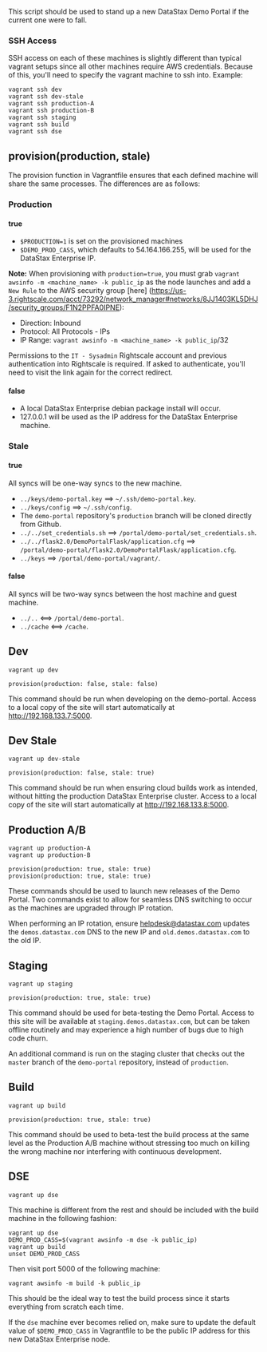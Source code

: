 This script should be used to stand up a new DataStax Demo Portal
if the current one were to fall.

### SSH Access

SSH access on each of these machines is slightly different than typical vagrant
setups since all other machines require AWS credentials. Because of this, you'll
need to specify the vagrant machine to ssh into. Example:

    vagrant ssh dev
    vagrant ssh dev-stale
    vagrant ssh production-A
    vagrant ssh production-B
    vagrant ssh staging
    vagrant ssh build
    vagrant ssh dse

## provision(production, stale)

The provision function in Vagrantfile ensures that each defined machine will
share the same processes. The differences are as follows:

### Production

#### true

* `$PRODUCTION=1` is set on the provisioned machines
* `$DEMO_PROD_CASS`, which defaults to 54.164.166.255, will be used for the
DataStax Enterprise IP.

**Note:** When provisioning with `production=true`, you must grab
`vagrant awsinfo -m <machine_name> -k public_ip` as the node launches and add
a `New Rule` to the AWS security group [here]
(https://us-3.rightscale.com/acct/73292/network_manager#networks/8JJ1403KL5DHJ/security_groups/F1N2PPFA0IPNE):

* Direction: Inbound
* Protocol: All Protocols - IPs
* IP Range: `vagrant awsinfo -m <machine_name> -k public_ip`/32

Permissions to the `IT - Sysadmin` Rightscale account and previous
authentication into Rightscale is required. If asked to authenticate, you'll
need to visit the link again for the correct redirect.

#### false

* A local DataStax Enterprise debian package install will occur.
* 127.0.0.1 will be used as the IP address for the DataStax Enterprise machine.

### Stale

#### true

All syncs will be one-way syncs to the new machine.

* `../keys/demo-portal.key` ==> `~/.ssh/demo-portal.key`.
* `../keys/config` ==> `~/.ssh/config`.
* The `demo-portal` repository's `production` branch will be cloned directly
from Github.
* `../../set_credentials.sh` ==>
`/portal/demo-portal/set_credentials.sh`.
* `../../flask2.0/DemoPortalFlask/application.cfg` ==>  
`/portal/demo-portal/flask2.0/DemoPortalFlask/application.cfg`.
* `../keys` ==> `/portal/demo-portal/vagrant/`.

#### false

All syncs will be two-way syncs between the host machine and guest machine.

* `../..` <==> `/portal/demo-portal`.
* `../cache` <==> `/cache`.

## Dev

    vagrant up dev

    provision(production: false, stale: false)

This command should be run when developing on the demo-portal. Access to a local
copy of the site will start automatically at http://192.168.133.7:5000.

## Dev Stale

    vagrant up dev-stale

    provision(production: false, stale: true)

This command should be run when ensuring cloud builds work as intended, without
hitting the production DataStax Enterprise cluster. Access to a local
copy of the site will start automatically at http://192.168.133.8:5000.

## Production A/B

    vagrant up production-A
    vagrant up production-B

    provision(production: true, stale: true)
    provision(production: true, stale: true)

These commands should be used to launch new releases of the Demo Portal. Two
commands exist to allow for seamless DNS switching to occur as the machines
are upgraded through IP rotation.

When performing an IP rotation, ensure helpdesk@datastax.com updates the
`demos.datastax.com` DNS to the new IP and `old.demos.datastax.com` to the
old IP.

## Staging

    vagrant up staging

    provision(production: true, stale: true)

This command should be used for beta-testing the Demo Portal. Access to this
site will be available at `staging.demos.datastax.com`, but can be taken offline
routinely and may experience a high number of bugs due to high code churn.

An additional command is run on the staging cluster that checks out the
`master` branch of the `demo-portal` repository, instead of `production`.

## Build

    vagrant up build

    provision(production: true, stale: true)

This command should be used to beta-test the build process at the same level as
the Production A/B machine without stressing too much on killing the wrong
machine nor interfering with continuous development.

## DSE

    vagrant up dse

This machine is different from the rest and should be included with the build
machine in the following fashion:

    vagrant up dse
    DEMO_PROD_CASS=$(vagrant awsinfo -m dse -k public_ip)
    vagrant up build
    unset DEMO_PROD_CASS

Then visit port 5000 of the following machine:

    vagrant awsinfo -m build -k public_ip

This should be the ideal way to test the build process since it starts
everything from scratch each time.

If the `dse` machine ever becomes relied on, make sure to update the default value
of `$DEMO_PROD_CASS` in Vagrantfile to be the public IP address for this new
DataStax Enterprise node.
